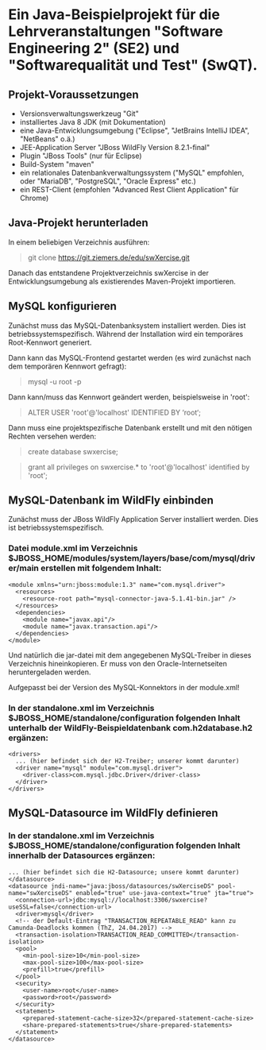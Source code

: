 # Ein Java-Beispielprojekt für die Lehrveranstaltungen "Software Engineering 2" (SE2) und "Softwarequalität und Test" (SwQT).

## Projekt-Voraussetzungen

- Versionsverwaltungswerkzeug "Git"
- installiertes Java 8 JDK (mit Dokumentation)
- eine Java-Entwicklungsumgebung ("Eclipse", "JetBrains IntelliJ IDEA", "NetBeans" o.ä.)
- JEE-Application Server "JBoss WildFly Version 8.2.1-final"
- Plugin "JBoss Tools" (nur für Eclipse)
- Build-System "maven"
- ein relationales Datenbankverwaltungssystem ("MySQL" empfohlen, oder "MariaDB", "PostgreSQL", "Oracle Express" etc.)
- ein REST-Client (empfohlen "Advanced Rest Client Application" für Chrome)

## Java-Projekt herunterladen

In einem beliebigen Verzeichnis ausführen:

> git clone https://git.ziemers.de/edu/swXercise.git

Danach das entstandene Projektverzeichnis swXercise in der Entwicklungsumgebung als existierendes Maven-Projekt importieren.

## MySQL konfigurieren

Zunächst muss das MySQL-Datenbanksystem installiert werden. Dies ist betriebssystemspezifisch. Während der Installation wird ein temporäres Root-Kennwort generiert.

Dann kann das MySQL-Frontend gestartet werden (es wird zunächst nach dem temporären Kennwort gefragt):

> mysql -u root -p

Dann kann/muss das Kennwort geändert werden, beispielsweise in 'root':

> ALTER USER 'root'@'localhost' IDENTIFIED BY ‘root‘;

Dann muss eine projektspezifische Datenbank erstellt und mit den nötigen Rechten versehen werden:

> create database swxercise;

> grant all privileges on swxercise.* to 'root'@'localhost' identified by 'root';

## MySQL-Datenbank im WildFly einbinden

Zunächst muss der JBoss WildFly Application Server installiert werden. Dies ist betriebssystemspezifisch.

### Datei module.xml im Verzeichnis $JBOSS_HOME/modules/system/layers/base/com/mysql/driver/main erstellen mit folgendem Inhalt:

```
<module xmlns="urn:jboss:module:1.3" name="com.mysql.driver">
  <resources>
    <resource-root path="mysql-connector-java-5.1.41-bin.jar" />
  </resources>
  <dependencies>
    <module name="javax.api"/>
    <module name="javax.transaction.api"/>
  </dependencies>
</module>
```

Und natürlich die jar-datei mit dem angegebenen MySQL-Treiber in dieses Verzeichnis hineinkopieren. Er muss von den Oracle-Internetseiten heruntergeladen werden.

Aufgepasst bei der Version des MySQL-Konnektors in der module.xml!

### In der standalone.xml im Verzeichnis $JBOSS_HOME/standalone/configuration folgenden Inhalt unterhalb der WildFly-Beispieldatenbank com.h2database.h2 ergänzen:

```
<drivers>
  ... (hier befindet sich der H2-Treiber; unserer kommt darunter)
  <driver name="mysql" module="com.mysql.driver">
    <driver-class>com.mysql.jdbc.Driver</driver-class>
  </driver>
</drivers>
```

## MySQL-Datasource im WildFly definieren

### In der standalone.xml im Verzeichnis $JBOSS_HOME/standalone/configuration folgenden Inhalt innerhalb der Datasources ergänzen:

```
... (hier befindet sich die H2-Datasource; unsere kommt darunter)
</datasource>
<datasource jndi-name="java:jboss/datasources/swXerciseDS" pool-name="swXerciseDS" enabled="true" use-java-context="true" jta="true">
  <connection-url>jdbc:mysql://localhost:3306/swxercise?useSSL=false</connection-url>
  <driver>mysql</driver>
  <!-- der Default-Eintrag "TRANSACTION_REPEATABLE_READ" kann zu Camunda-Deadlocks kommen (ThZ, 24.04.2017) -->
  <transaction-isolation>TRANSACTION_READ_COMMITTED</transaction-isolation>
  <pool>
    <min-pool-size>10</min-pool-size>
    <max-pool-size>100</max-pool-size>
    <prefill>true</prefill>
  </pool>
  <security>
    <user-name>root</user-name>
    <password>root</password>
  </security>
  <statement>
    <prepared-statement-cache-size>32</prepared-statement-cache-size>
    <share-prepared-statements>true</share-prepared-statements>
  </statement>
</datasource>
```